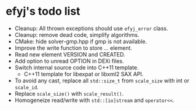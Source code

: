 efyj's todo list
================

- Cleanup: All thrown exceptions should use `efyj_error` class.
- Cleanup: remove dead code, simplify algorithms.
- CMake: hide solver-gmp.hpp if gmp is not available.
- Improve the write function to store <LINE>...</LINE> element.
- Read new element VERSION and CREATED.
- Add option to unread OPTION in DEXi files.
- Switch internal source code into C++11 template.
  - C++11 template for libexpat or libxml2 SAX API.
- To avoid any cast, replace all `std::size_t` from `scale_size` with int or
  `scale_id`.
- Replace `scale_size()` with `scale_result()`.
- Homogeneize read/write with `std::[io]stream` and `operator<<`.